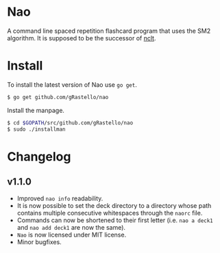 # Nao
A command line spaced repetition flashcard program that uses the SM2 algorithm. It is supposed to be the successor of [nclt](https://github.com/gRastello/nclt).

# Install
To install the latest version of Nao use `go get`.
```bash
$ go get github.com/gRastello/nao
```

Install the manpage.
```bash
$ cd $GOPATH/src/github.com/gRastello/nao
$ sudo ./installman
```

# Changelog

## v1.1.0
- Improved `nao info` readability.
- It is now possible to set the deck directory to a directory whose path contains multiple consecutive whitespaces through the `naorc` file.
- Commands can now be shortened to their first letter (i.e. `nao a deck1` and `nao add deck1` are now the same).
- `Nao` is now licensed under MIT license.
- Minor bugfixes.
